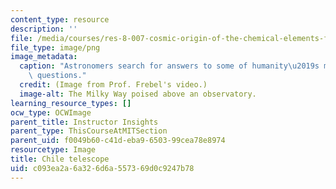```yaml
---
content_type: resource
description: ''
file: /media/courses/res-8-007-cosmic-origin-of-the-chemical-elements-fall-2019/c093ea2a6a326d6a557369d0c9247b78_Frebel-video-screenshot.PNG
file_type: image/png
image_metadata:
  caption: "Astronomers search for answers to some of humanity\u2019s most fundamental\
    \ questions."
  credit: (Image from Prof. Frebel's video.)
  image-alt: The Milky Way poised above an observatory.
learning_resource_types: []
ocw_type: OCWImage
parent_title: Instructor Insights
parent_type: ThisCourseAtMITSection
parent_uid: f0049b60-c41d-eba9-6503-99cea78e8974
resourcetype: Image
title: Chile telescope
uid: c093ea2a-6a32-6d6a-5573-69d0c9247b78
---
```

